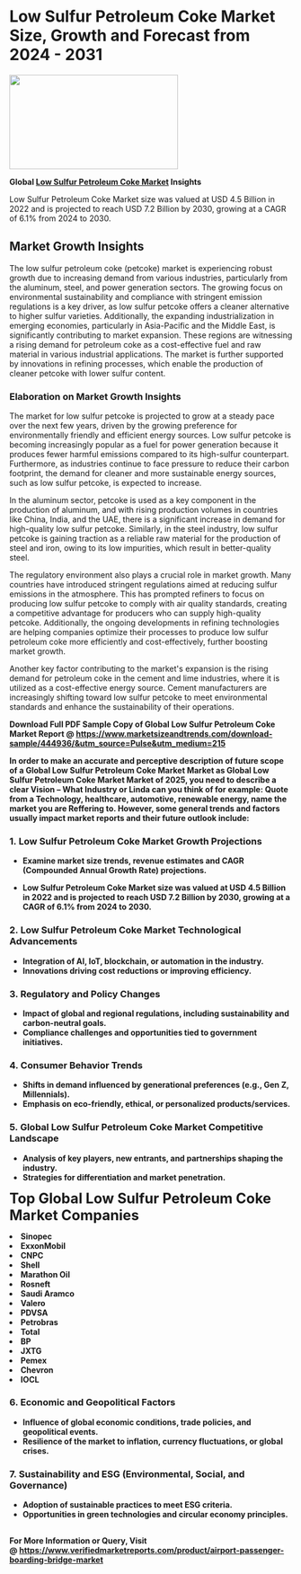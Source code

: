 <H1>Low Sulfur Petroleum Coke Market Size, Growth and Forecast from 2024 - 2031</H1><img class="aligncenter size-medium wp-image-584254" src="https://thirdeyenews.in/wp-content/uploads/2024/09/Global-Market-Research-300x168.jpeg" alt="" width="300" height="168" /><p><strong>Global&nbsp;<a href="https://www.marketsizeandtrends.com/download-sample/444936/&amp;utm_source=Pulse&amp;utm_medium=215">Low Sulfur Petroleum Coke Market</a> Insights</strong></p><p>Low Sulfur Petroleum Coke Market size was valued at USD 4.5 Billion in 2022 and is projected to reach USD 7.2 Billion by 2030, growing at a CAGR of 6.1% from 2024 to 2030.</p><p><h2>Market Growth Insights</h2> <p>The low sulfur petroleum coke (petcoke) market is experiencing robust growth due to increasing demand from various industries, particularly from the aluminum, steel, and power generation sectors. The growing focus on environmental sustainability and compliance with stringent emission regulations is a key driver, as low sulfur petcoke offers a cleaner alternative to higher sulfur varieties. Additionally, the expanding industrialization in emerging economies, particularly in Asia-Pacific and the Middle East, is significantly contributing to market expansion. These regions are witnessing a rising demand for petroleum coke as a cost-effective fuel and raw material in various industrial applications. The market is further supported by innovations in refining processes, which enable the production of cleaner petcoke with lower sulfur content.</p> <p><strong></strong></p> <h3>Elaboration on Market Growth Insights</h3> <p>The market for low sulfur petcoke is projected to grow at a steady pace over the next few years, driven by the growing preference for environmentally friendly and efficient energy sources. Low sulfur petcoke is becoming increasingly popular as a fuel for power generation because it produces fewer harmful emissions compared to its high-sulfur counterpart. Furthermore, as industries continue to face pressure to reduce their carbon footprint, the demand for cleaner and more sustainable energy sources, such as low sulfur petcoke, is expected to increase.</p> <p>In the aluminum sector, petcoke is used as a key component in the production of aluminum, and with rising production volumes in countries like China, India, and the UAE, there is a significant increase in demand for high-quality low sulfur petcoke. Similarly, in the steel industry, low sulfur petcoke is gaining traction as a reliable raw material for the production of steel and iron, owing to its low impurities, which result in better-quality steel.</p> <p>The regulatory environment also plays a crucial role in market growth. Many countries have introduced stringent regulations aimed at reducing sulfur emissions in the atmosphere. This has prompted refiners to focus on producing low sulfur petcoke to comply with air quality standards, creating a competitive advantage for producers who can supply high-quality petcoke. Additionally, the ongoing developments in refining technologies are helping companies optimize their processes to produce low sulfur petroleum coke more efficiently and cost-effectively, further boosting market growth.</p> <p>Another key factor contributing to the market's expansion is the rising demand for petroleum coke in the cement and lime industries, where it is utilized as a cost-effective energy source. Cement manufacturers are increasingly shifting toward low sulfur petcoke to meet environmental standards and enhance the sustainability of their operations.</p> <p><strong></p><p><span class=""><strong>Download Full PDF Sample Copy of Global Low Sulfur Petroleum Coke Market Report</strong> @ <a href="https://www.marketsizeandtrends.com/download-sample/444936/&amp;utm_source=Pulse&amp;utm_medium=215" target="_blank">https://www.marketsizeandtrends.com/download-sample/444936/&amp;utm_source=Pulse&amp;utm_medium=215</a></span></p><p>In order to make an accurate and perceptive description of future scope of a Global&nbsp;Low Sulfur Petroleum Coke Market Market as Global&nbsp;Low Sulfur Petroleum Coke Market Market of 2025, you need to describe a clear Vision &ndash; What Industry or Linda can you think of for example: Quote from a Technology, healthcare, automotive, renewable energy, name the market you are Reffering to. However, some general trends and factors usually impact market reports and their future outlook include:</p><h3>1.&nbsp;<strong>Low Sulfur Petroleum Coke Market Growth Projections</strong></h3><ul><li>Examine market size trends, revenue estimates and CAGR (Compounded Annual Growth Rate) projections.</li><li><p>Low Sulfur Petroleum Coke Market size was valued at USD 4.5 Billion in 2022 and is projected to reach USD 7.2 Billion by 2030, growing at a CAGR of 6.1% from 2024 to 2030.</p></li></ul><h3>2.&nbsp;<strong>Low Sulfur Petroleum Coke Market Technological Advancements</strong></h3><ul><li>Integration of AI, IoT, blockchain, or automation in the industry.</li><li>Innovations driving cost reductions or improving efficiency.</li></ul><h3>3.&nbsp;<strong>Regulatory and Policy Changes</strong></h3><ul><li>Impact of global and regional regulations, including sustainability and carbon-neutral goals.</li><li>Compliance challenges and opportunities tied to government initiatives.</li></ul><h3>4.&nbsp;<strong>Consumer Behavior Trends</strong></h3><ul><li>Shifts in demand influenced by generational preferences (e.g., Gen Z, Millennials).</li><li>Emphasis on eco-friendly, ethical, or personalized products/services.</li></ul><h3>5.&nbsp;<strong>Global Low Sulfur Petroleum Coke Market Competitive Landscape</strong></h3><ul><li>Analysis of key players, new entrants, and partnerships shaping the industry.</li><li>Strategies for differentiation and market penetration.</li></ul><p data-pm-slice="1 1 []"><span style="color: inherit; font-family: inherit; font-size: 25px;">Top Global Low Sulfur Petroleum Coke Market Companies</span></p><div class="" data-test-id=""><p><li>Sinopec</li><li> ExxonMobil</li><li> CNPC</li><li> Shell</li><li> Marathon Oil</li><li> Rosneft</li><li> Saudi Aramco</li><li> Valero</li><li> PDVSA</li><li> Petrobras</li><li> Total</li><li> BP</li><li> JXTG</li><li> Pemex</li><li> Chevron</li><li> IOCL</li></p></div><h3>6.&nbsp;<strong>Economic and Geopolitical Factors</strong></h3><ul><li>Influence of global economic conditions, trade policies, and geopolitical events.</li><li>Resilience of the market to inflation, currency fluctuations, or global crises.</li></ul><h3>7.&nbsp;<strong>Sustainability and ESG (Environmental, Social, and Governance)</strong></h3><ul><li>Adoption of sustainable practices to meet ESG criteria.</li><li>Opportunities in green technologies and circular economy principles.</li></ul><h2><strong style="font-size: 14px;">For More Information or Query, Visit @&nbsp;</strong><a style="background-color: #ffffff; font-size: 14px;" href="https://www.marketsizeandtrends.com/report/low-sulfur-petroleum-coke-market/" target="_blank">https://www.verifiedmarketreports.com/product/airport-passenger-boarding-bridge-market</a></h2>
